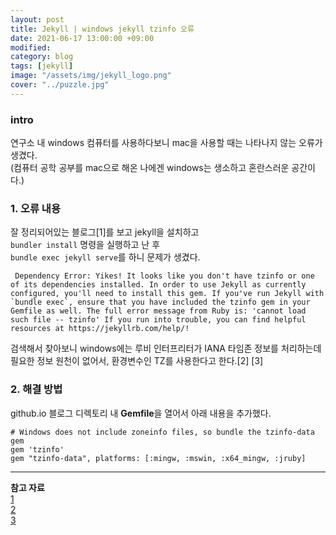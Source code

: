 ```yaml
---
layout: post
title: Jekyll | windows jekyll tzinfo 오류
date: 2021-06-17 13:00:00 +09:00
modified: 
category: blog
tags: [jekyll]
image: "/assets/img/jekyll_logo.png"
cover: "../puzzle.jpg"
---
```


### intro

연구소 내 windows 컴퓨터를 사용하다보니 mac을 사용할 때는 나타나지 않는 오류가 생겼다. <br>
(컴퓨터 공학 공부를 mac으로 해온 나에겐 windows는 생소하고 혼란스러운 공간이다.)<br>

### 1. 오류 내용

잘 정리되어있는 블로그[1]를 보고 jekyll을 설치하고<br>
`bundler install` 명령을 실행하고 난 후 <br>
`bundle exec jekyll serve`를 하니 문제가 생겼다.<br>

```
 Dependency Error: Yikes! It looks like you don't have tzinfo or one of its dependencies installed. In order to use Jekyll as currently configured, you'll need to install this gem. If you've run Jekyll with `bundle exec`, ensure that you have included the tzinfo gem in your Gemfile as well. The full error message from Ruby is: 'cannot load such file -- tzinfo' If you run into trouble, you can find helpful resources at https://jekyllrb.com/help/!
```

검색해서 찾아보니 windows에는 루비 인터프리터가 IANA 타임존 정보를 처리하는데 필요한 정보 원천이 없어서, 환경변수인 TZ를 사용한다고 한다.[2] [3] <br>


### 2. 해결 방법

github.io 블로그 디렉토리 내 **Gemfile**을 열어서 아래 내용을 추가했다. <br>

```
# Windows does not include zoneinfo files, so bundle the tzinfo-data gem
gem 'tzinfo'
gem "tzinfo-data", platforms: [:mingw, :mswin, :x64_mingw, :jruby]
```

---
**참고 자료**<br>
[1](https://shryu8902.github.io/_posts/2018-06-22-jekyll-on-windows/) <br>
[2](https://jennysgap.tistory.com/entry/Github-Pages-04-%ED%83%80%EC%9E%84%EC%A1%B4-%EA%B4%80%EB%A6%AC) <br>
[3](https://jekyllrb.com/docs/installation/windows/) <br>